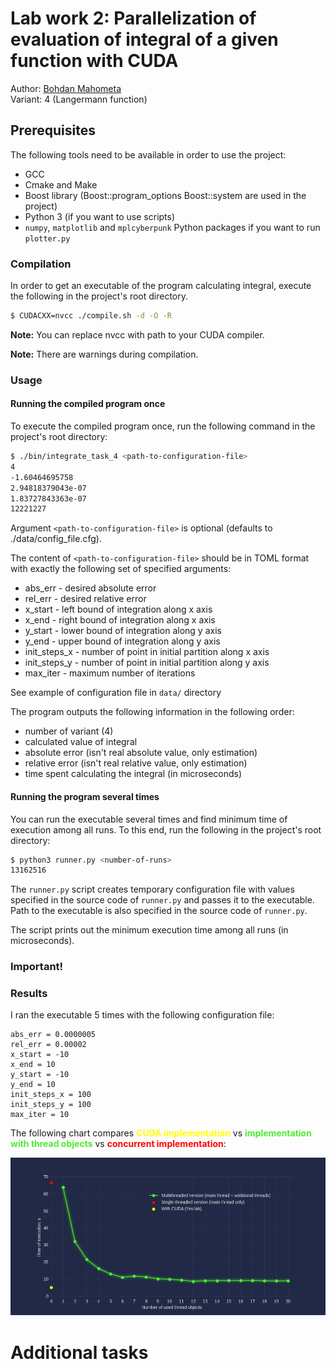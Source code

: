 # Lab work 2: Parallelization of evaluation of integral of a given function with CUDA
Author: <a href="https://github.com/bogdanmagometa">Bohdan Mahometa</a><br>
Variant: 4 (Langermann function)

## Prerequisites

The following tools need to be available in order to use the project:
- GCC
- Cmake and Make
- Boost library (Boost::program_options Boost::system are used in the project)
- Python 3 (if you want to use scripts)
- `numpy`, `matplotlib` and `mplcyberpunk` Python packages if you want to run `plotter.py`

### Compilation

In order to get an executable of the program calculating integral, execute the following in the 
project's root directory.
```bash
$ CUDACXX=nvcc ./compile.sh -d -O -R
```

<b>Note:</b> You can replace nvcc with path to your CUDA compiler.

<b>Note:</b> There are warnings during compilation.

### Usage

#### Running the compiled program once

To execute the compiled program once, run the following command in the project's root
directory:
```bash
$ ./bin/integrate_task_4 <path-to-configuration-file>
4
-1.60464695758
2.94818379043e-07
1.83727843363e-07
12221227
```
Argument ```<path-to-configuration-file>``` is optional (defaults to ./data/config_file.cfg).

The content of ```<path-to-configuration-file>``` should be in TOML format with exactly the following
set of specified arguments:
- abs_err - desired absolute error
- rel_err - desired relative error
- x_start - left bound of integration along x axis
- x_end - right bound of integration along x axis
- y_start - lower bound of integration along y axis
- y_end - upper bound of integration along y axis
- init_steps_x - number of point in initial partition along x axis
- init_steps_y - number of point in initial partition along y axis
- max_iter - maximum number of iterations

See example of configuration file in ```data/``` directory

The program outputs the following information in the following order:
- number of variant (4)
- calculated value of integral
- absolute error (isn't real absolute value, only estimation)
- relative error (isn't real relative value, only estimation)
- time spent calculating the integral (in microseconds)

#### Running the program several times
You can run the executable several times and find minimum time of execution among all runs. To this end,
run the following in the project's root directory:
```bash
$ python3 runner.py <number-of-runs>
13162516
```

The ```runner.py``` script creates temporary configuration file with values specified in the 
source code of ```runner.py``` and passes it to the executable. Path to the
executable is also specified in the source code of ```runner.py```.

The script prints out the minimum execution time among all runs (in microseconds).

### Important!

### Results

I ran the executable 5 times with the following configuration file:
```text
abs_err = 0.0000005
rel_err = 0.00002
x_start = -10
x_end = 10
y_start = -10
y_end = 10
init_steps_x = 100
init_steps_y = 100
max_iter = 10
```


The following chart compares <b style="color: yellow;">CUDA implementation</b> vs
<b style="color: #4cec30;">implementation with thread objects</b> vs
<b style="color: red;">concurrent implementation</b>:

![Relationship between ](./img/time_plot.png)

# Additional tasks
